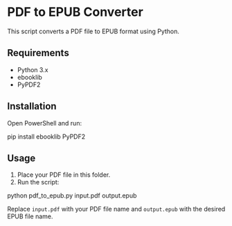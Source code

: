 # PDF to EPUB Converter

This script converts a PDF file to EPUB format using Python.

## Requirements
- Python 3.x
- ebooklib
- PyPDF2

## Installation

Open PowerShell and run:

pip install ebooklib PyPDF2

## Usage

1. Place your PDF file in this folder.
2. Run the script:

python pdf_to_epub.py input.pdf output.epub

Replace `input.pdf` with your PDF file name and `output.epub` with the desired EPUB file name.
